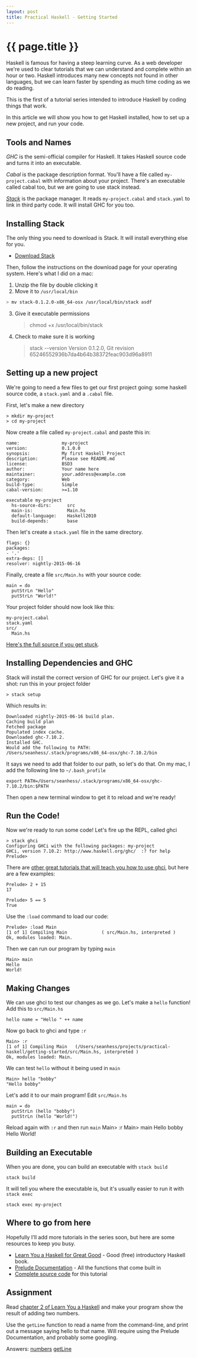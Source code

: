 ```yaml
---
layout: post
title: Practical Haskell - Getting Started
---
```


{{ page.title }}
================

Haskell is famous for having a steep learning curve. As a web developer we're used to clear tutorials that we can understand and complete within an hour or two. Haskell introduces many new concepts not found in other languages, but we can learn faster by spending as much time coding as we do reading.

This is the first of a tutorial series intended to introduce Haskell by coding things that work.

In this article we will show you how to get Haskell installed, how to set up a new project, and run your code.

Tools and Names
---------------

*GHC* is the semi-official compiler for Haskell. It takes Haskell source code and turns it into an executable.

*Cabal* is the package description format. You'll have a file called `my-project.cabal` with information about your project. There's an executable called cabal too, but we are going to use stack instead.

[*Stack*][stack] is the package manager. It reads `my-project.cabal` and `stack.yaml` to link in third party code. It will install GHC for you too.

Installing Stack
----------------

The only thing you need to download is Stack. It will install everything else for you.

* [Download Stack](https://github.com/commercialhaskell/stack#how-to-install)

Then, follow the instructions on the download page for your operating system. Here's what I did on a mac:

1. Unzip the file by double clicking it
2. Move it to `/usr/local/bin`

```bash
> mv stack-0.1.2.0-x86_64-osx /usr/local/bin/stack asdf
```

3. Give it executable permissions

    > chmod +x /usr/local/bin/stack

4. Check to make sure it is working

    > stack --version
    Version 0.1.2.0, Git revision 65246552936b7da4b64b38372feac903d96a8911

Setting up a new project
------------------------

We're going to need a few files to get our first project going: some haskell source code, a `stack.yaml` and a `.cabal` file.

First, let's make a new directory

    > mkdir my-project
    > cd my-project

Now create a file called `my-project.cabal` and paste this in:

    name:                my-project
    version:             0.1.0.0
    synopsis:            My first Haskell Project
    description:         Please see README.md
    license:             BSD3
    author:              Your name here
    maintainer:          your.address@example.com
    category:            Web
    build-type:          Simple
    cabal-version:       >=1.10

    executable my-project
      hs-source-dirs:      src
      main-is:             Main.hs
      default-language:    Haskell2010
      build-depends:       base

Then let's create a `stack.yaml` file in the same directory.

    flags: {}
    packages:
    - '.'
    extra-deps: []
    resolver: nightly-2015-06-16

Finally, create a file `src/Main.hs` with your source code:

    main = do
      putStrLn "Hello"
      putStrLn "World!"

Your project folder should now look like this:

    my-project.cabal
    stack.yaml
    src/
      Main.hs

[Here's the full source if you get stuck][source].

Installing Dependencies and GHC
-------------------------------

Stack will install the correct version of GHC for our project. Let's give it a shot: run this in your project folder

    > stack setup

Which results in:

    Downloaded nightly-2015-06-16 build plan.    
    Caching build plan
    Fetched package
    Populated index cache.
    Downloaded ghc-7.10.2.                   
    Installed GHC.     
    Would add the following to PATH: /Users/seanhess/.stack/programs/x86_64-osx/ghc-7.10.2/bin

It says we need to add that folder to our path, so let's do that. On my mac, I add the following line to `~/.bash_profile`

    export PATH=/Users/seanhess/.stack/programs/x86_64-osx/ghc-7.10.2/bin:$PATH

Then open a new terminal window to get it to reload and we're ready!

Run the Code!
-------------

Now we're ready to run some code! Let's fire up the REPL, called ghci

    > stack ghci
    Configuring GHCi with the following packages: my-project
    GHCi, version 7.10.2: http://www.haskell.org/ghc/  :? for help
    Prelude> 

There are [other great tutorials that will teach you how to use ghci](http://learnyouahaskell.com/starting-out), but here are a few examples:

    Prelude> 2 + 15
    17

    Prelude> 5 == 5
    True

Use the `:load` command to load our code:

    Prelude> :load Main
    [1 of 1] Compiling Main             ( src/Main.hs, interpreted )
    Ok, modules loaded: Main.

Then we can run our program by typing `main`

    Main> main
    Hello
    World!

Making Changes
--------------

We can use ghci to test our changes as we go. Let's make a `hello` function! Add this to `src/Main.hs`

    hello name = "Hello " ++ name

Now go back to ghci and type `:r`

    Main> :r
    [1 of 1] Compiling Main   (/Users/seanhess/projects/practical-haskell/getting-started/src/Main.hs, interpreted )
    Ok, modules loaded: Main.

We can test `hello` without it being used in `main`

    Main> hello "bobby"
    "Hello bobby"

Let's add it to our main program! Edit `src/Main.hs`

    main = do
      putStrLn (hello "bobby")
      putStrLn (hello "World!")

Reload again with `:r` and then run `main`
    Main> :r
    Main> main
    Hello bobby
    Hello World!

Building an Executable
----------------------

When you are done, you can build an executable with `stack build`

    stack build

It will tell you where the executable is, but it's usually easier to run it with `stack exec`

    stack exec my-project

Where to go from here
---------------------

Hopefully I'll add more tutorials in the series soon, but here are some resources to keep you busy.

* [Learn You a Haskell for Great Good](http://learnyouahaskell.com/) - Good (free) introductory Haskell book.
* [Prelude Documentation](https://hackage.haskell.org/package/base-4.8.1.0/docs/Prelude.html) - All the functions that come built in
* [Complete source code][source] for this tutorial

Assignment
----------

Read [chapter 2 of Learn You a Haskell](http://learnyouahaskell.com/starting-out) and make your program show the result of adding two numbers.

Use the `getLine` function to read a name from the command-line, and print out a message saying hello to that name. Will require using the Prelude Documentation, and probably some googling.

Answers: [numbers](https://github.com/seanhess/practical-haskell/blob/master/01-getting-started/src/AssignmentNumbers.hs) [getLine](https://github.com/seanhess/practical-haskell/blob/master/01-getting-started/src/AssignmentGetLine.hs)




[stack]: https://github.com/commercialhaskell/stack
[source]: https://github.com/seanhess/practical-haskell/tree/master/01-getting-started
